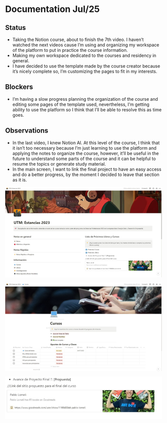 # Documentation Jul/25

## Status

* Taking the Notion course, about to finish the 7th video. I haven’t watched the next videos cause I’m using and organizing my workspace of the platform to put in practice the course information.
* Making my own workspace dedicated to the courses and residency in general.
* I have decided to use the template made by the course creator because it’s nicely complete so, I’m customizing the pages to fit in my interests.

## Blockers

* I’m having a slow progress planning the organization of the course and editing some pages of the template used, nevertheless, I’m getting ability to use the platform so I think that I’ll be able to resolve this as time goes.

## Observations 
* In the last video, I knew Notion AI. At this level of the course, I think that it isn’t too necessary because I’m just learning to use the platform and applying the notes to organize the course, however, it’ll be useful in the future to understand some parts of the course and it can be helpful to resume the topics or generate study material.
* In the main screen, I want to link the final project to have an easy access and do a better progress, by the moment I decided to leave that section as it is.

![evidence1](Images\Jul251.jpg "Nueva pantalla principal")

![evidence1](Images\Jul252.jpg "Nueva página de Cursos")

![evidence1](Images\Jul253.jpg "Propuesta de avances")